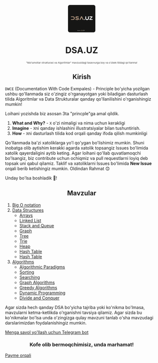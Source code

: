 <div align=center>
    <a href="https://github.com/otabeknurmatov/dsa_uz"><img src="./Images/logo.png" width="90px"></a>
    <h1 align=center><b>DSA.UZ</b></h1>
</div>

<p align=center style="font-size: 8px; color : #444">"Ma'lumotlar strukturasi va Algoritmlar" mavzusidagi tasavvurga boy va o'zbek tilidagi qo'llanma!</p>

<h2 align=center><b>Kirish</b></h2>

`DWCE` (Documentation With Code Exmpales) - Principle bo'yicha yozilgan ushbu qo'llanmada siz o'zingiz o'rganayotgan yoki biladigan dasturlash tilida Algoritmlar va Data Strukturalar qanday qo'llanilishini o'rganishingiz mumkin!

Loihani yozishda biz asosan 3ta "princple"ga amal qildik.
1. **What and Why?** - `X` o'zi nimaligi va nima uchun kerakligi
2. **Imagine** - `X`ni qanday ishlashini illustratsiyalar bilan tushuntirish.
3. **How** - `X`ni dasturlash tilida kod orqali qanday ifoda qilish mumkinligi

Qo'llanmada ba'zi xatoliklarga yo'l qo'ygan bo'lishimiz mumkin. Shuni inobatga olib aytishim kerakki agarda xatolik topsangiz Issues bo'limida xatolik qayerdaligini aytib keting. Agar loihani qo'llab quvatlamoqchi bo'lsangiz, biz contribute uchun ochiqmiz va pull requestlarni loyiq deb topsak uni qabul qilamiz. Taklif va xatoliklarni Issues bo'limida **New Issue** orqali berib ketishingiz mumkin. Oldindan Rahmat 😊

Unday bo'lsa boshladik 🚀!

<h2 align=center><b>Mavzular</b></h2>

1. [Big O notation](./01.Big%20O%20notation/Doc.md)
2. [Data Structures](./02.Data%20Structures/Doc.md)
    - [Arrays](#)
    - [Linked List](#)
    - [Stack and Queue](#)
    - [Graph](#)
    - [Tree](#)
    - [Trie](#)
    - [Heap](#)
    - [Hash Table](#)
    - [Hash Table](#)
3. [Algorithms](./03.Algorithms/Doc.md)
    - [Algorithmic Paradigms]()
    - [Sorting]()
    - [Searching]()
    - [Graph Algorithms]()
    - [Greedy Algorithms]()
    - [Dynamic Programming]()
    - [Divide and Conquer]()

Agar sizda hech qanday DSA bo'yicha tajriba yoki ko'nikma bo'lmasa, mavzularni ketma-ketlikda o'rganishni tavsiya qilamiz. Agar sizda bu ko'nikmalar bo'lsa unda o'zingizga qulay mavzuni tanlab o'sha mavzudagi darslarimizdan foydalanishingiz mumkin.

[Menga savol yo'llash uchun Telegram bot](https://t.me/otabekfeedbackbot)

<h3 align=center><b>Kofe olib bermoqchimisiz, unda marhamat!</b></h3>

[Payme orqali](https://payme.uz/@otabek_nurmatov)